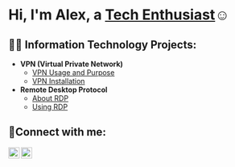 <h1>Hi, I'm Alex, a <a href="https://linkedin.com/in/alex-chann-8903a6299">Tech Enthusiast</a>☺</h1>

<h2>👨‍💻 Information Technology Projects:</h2>

- <b>VPN (Virtual Private Network) </b>
  - [VPN Usage and Purpose](https://github.com/achann297/vpn-usage)
  - [VPN Installation](https://github.com/achann297/vpn-install)
- <b>Remote Desktop Protocol</b>
  - [About RDP](https://github.com/joshmadakorcc/configure-ad)
  - [Using RDP](https://github.com/joshmadakorcc/azure-network-protocols)

<h2>🤳Connect with me:</h2>

[<img align="left" alt="Josh | LinkedIn" width="22px" src="https://cdn.jsdelivr.net/npm/simple-icons@v3/icons/linkedin.svg" />][linkedin]
[<img align="left" alt="Josh | Instagram" width="22px" src="https://cdn.jsdelivr.net/npm/simple-icons@v3/icons/instagram.svg" />][instagram]

[instagram]: https://www.instagram.com/achann203
[linkedin]: https://www.linkedin.com/in/alex-chann-8903a6299
